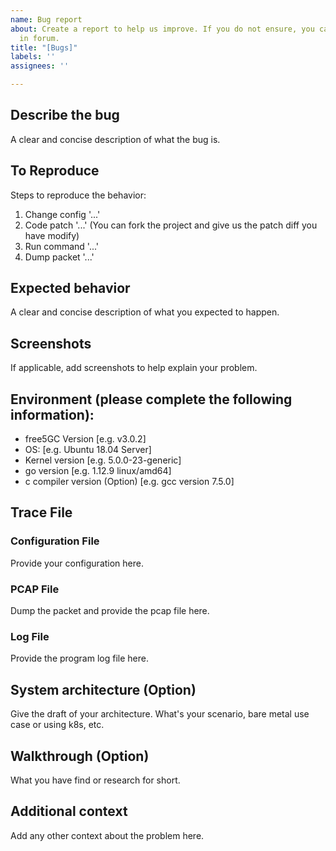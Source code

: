 ```yaml
---
name: Bug report
about: Create a report to help us improve. If you do not ensure, you can first discuss
  in forum.
title: "[Bugs]"
labels: ''
assignees: ''

---
```


<!--
If you don't follow the issue template, your issue may be closed.
Please note this is an issue tracker, not a support forum.
For general questions, please use Forum.
-->

## Describe the bug
A clear and concise description of what the bug is.

## To Reproduce
Steps to reproduce the behavior:
1. Change config '...'
2. Code patch '...' (You can fork the project and give us the patch diff you have modify)
3. Run command '...'
4. Dump packet '...'

## Expected behavior
A clear and concise description of what you expected to happen.

## Screenshots
If applicable, add screenshots to help explain your problem.

## Environment (please complete the following information):
 - free5GC Version [e.g. v3.0.2]
 - OS: [e.g. Ubuntu 18.04 Server]
 - Kernel version [e.g. 5.0.0-23-generic]
- go version [e.g. 1.12.9 linux/amd64]
 - c compiler version (Option) [e.g. gcc version 7.5.0]

## Trace File
### Configuration File
Provide your configuration here.

### PCAP File
Dump the packet and provide the pcap file here.

### Log File
Provide the program log file here.

## System architecture (Option)
Give the draft of your architecture. What's your scenario, bare metal use case or using k8s, etc.

## Walkthrough (Option)
What you have find or research for short.

## Additional context
Add any other context about the problem here.
